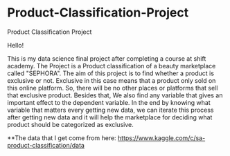 # Product-Classification-Project
Product Classification Project

Hello!

This is my data science final project after completing a course at shift academy. The Project is a Product classification of a beauty marketplace called "SEPHORA". The aim of this project is to find whether a product is exclusive or not. Exclusive in this case means that a product only sold on this online platform. So, there will be no other places or platforms that sell that exclusive product. Besides that, We also find any variable that gives an important effect to the dependent variable. In the end by knowing what variable that matters every getting new data, we can iterate this process after getting new data and it will help the marketplace for deciding what product should be categorized as exclusive. 

**The data that I get come from here:
https://www.kaggle.com/c/sa-product-classification/data

